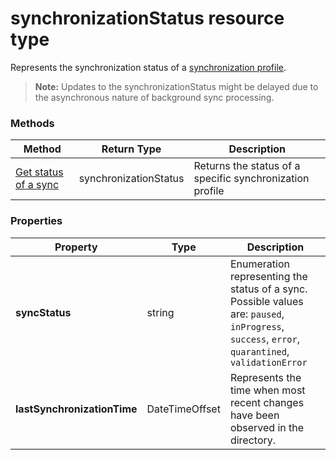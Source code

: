 # synchronizationStatus resource type

Represents the synchronization status of a [synchronization profile](synchronizationProfile.md). 

> **Note:** Updates to the synchronizationStatus might be delayed due to the asynchronous nature of background sync processing.

### Methods

| Method | Return Type | Description |
|-|-|-|
| [Get status of a sync](../api/synchronizationProfile_get_status.md) | synchronizationStatus | Returns the status of a specific synchronization profile |

### Properties

| Property | Type | Description |
|-|-|-|
| **syncStatus** | string | Enumeration representing the status of a sync. Possible values are: `paused`, `inProgress`, `success`, `error`, `quarantined`, `validationError` |
| **lastSynchronizationTime** | DateTimeOffset | Represents the time when most recent changes have been observed in the directory.  |